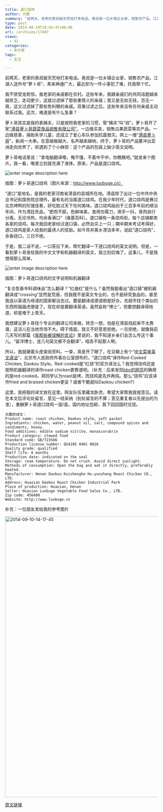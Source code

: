 ```yaml
---
title: 道口烧鸡
author: 大鹏
summary: "前两天，老家的表叔破天荒地打来电话。表叔是一位乡镇企业家，销售农产品，江湖人送外号“萝卜哥”，素来神通广大，最近却为一件小事犯了难，托我帮个忙。"
type: post
date: 2014-08-10T19:54:47+00:00
url: /archives/17487
views:
  - 41
categories:
  - 未分类
tags:
  - 生活

---
```

前两天，老家的表叔破天荒地打来电话。表叔是一位乡镇企业家，销售农产品，江湖人送外号“萝卜哥”，素来神通广大，最近却为一件小事犯了难，托我帮个忙。

我不禁受宠若惊。我老家的亲戚都在农村。这些年来，我跟亲戚们的共同话题越来越贫乏，走动更少，这就过滤掉了那些重情义的亲戚；我又是无权无钱，百无一用，这又过滤掉了那些势利眼的亲戚。双重过滤之后，这些年来没有任何亲戚主动联系过我。这次，难道是有什么急事？

萝卜哥其实是我的表姨夫，只是按照我老家的习惯，管“姨夫”叫“叔”。萝卜哥开了家[“滑县萝卜哥蔬菜食品销售有限公司”][1]，一边做买卖，销售瓜果蔬菜等农产品，一边做慈善，捐助失学儿童，还成立了爱心车队参加抗震救灾。网上一搜“[滑县萝卜哥][2]”，新闻一大串。生意越做越大，名声越来越响，终于，萝卜哥的产品要冲出亚洲走向世界了，却遇到了个小麻烦：这个产品的包装上缺少英文说明。

萝卜哥电话里说：“拿电脑翻译嘞，俺不懂，不着中不中，你瞧瞧吧。”就发来个图片。我一看，嘴里立刻就充满了液体。原来，产品是道口烧鸡。

![enter image description here][3]

插图：萝卜哥道口烧鸡（图片来源：http://www.luobuge.cn）

“道口”是地名，是我的老家河南省滑县的县城所在地。滑县除了出过一位中共中央总书记和国务院总理外，最有名的当属道口烧鸡。在我少年时代，道口烧鸡是赛过北京烤鸭的珍馐佳肴，好吃胜过天下任何美味。道口烧鸡始创于三百多年前的顺治年间，作为清廷贡品，“肥而不腻，色鲜味美，食用勿需刀，用手一抖，骨肉自行分离。无论冷热，均余香满口”（维基百科）。道口镇有一条烧鸡街，每个店铺都卖各家的烧鸡。每次我回老家经过道口镇，必然会买上一只；期中期末考试考得好，道口烧鸡是家人给我的最诱人的奖励。如今背井离乡漂泊多年，说起“道口烧鸡”，余香绕口，三日不绝。

于是，我二话不说，一口答应下来，帮忙翻译一下道口烧鸡的英文说明。但是，一看到萝卜哥发给我的中文文字和机器翻译的英文，我立刻后悔了。这事儿，不是我想得那么简单。

![enter image description here][4]

插图：萝卜哥道口烧鸡的文字说明和机器翻译

“复合型香辛料调味品”怎么翻译？“红曲红”是什么？虽然我能看出“道口镇”被机器翻译成“crossing”显然是荒唐，但我既不是英文专业的，也不是研究食品的，甚至我连以英语为母语的国家都没去过。要是翻译成德语倒是好办，去超市找个类似的东西照猫画虎便是了。现在却是要翻译英语，虽然妄称“博士”，但要想翻译得地道，却是难于上青天。

我想建议萝卜哥找个专业的翻译公司来做，转念一想，怕是在滑县找起来不太靠谱，这活儿在当地市场不大。碍于情面，我又不好意思拒绝。一旦拒绝，就像我前几天写的那篇《[我那些被误解的言论][5]》里说的，我不知道乡亲们会怎么传这个事儿。“留洋博士，连几句英文都不会翻译”，咱丢不起那人啊。

所以，我就硬着头皮查阅资料。一查，真是开了眼了，在豆瓣上有个“[中文菜单英文译法][6]”，北京市人民政府外事办公室颁布的，“道口烧鸡”译作Red-Cooked Chicken, Daokou Style。Red-cooked是“红烧”的官方译法么？我觉得烧鸡还是按照机器翻译的译作roast chicken更靠谱吧。（补充：后来发现[bbc的网页][7]的确用的是red-cooked。郑同学认为roast是烤，而烧鸡是先炸再炖。那么“烧鸡”应该译作fried and braised chicken更妥？或者干脆就叫Daokou chicken?）

这里，我把我的译文放在这里。网友队伍里藏龙卧虎，希望大家帮我提提意见。请在本文后评论处留言，意见一经采纳（别处留言的不算；意见重复者以先提出的为准），重酬萝卜哥道口烧鸡一袋/盒，国内地址包邮，我下回回国时兑现。

    大鹏的译文：
    Product name: roast chicken, Daokou style, soft packet
    Ingredients: chicken, water, peanut oil, salt, compound spices and condiments, honey.
    Food additives: edible sodium nitrite, monascorubrin
    Product category: stewed food
    Standard code: GB/T23586
    Production license number: QS4105 0401 0026
    Quality grade: qualified
    Shelf life: 6 months
    Production date: indicated on the seal
    Storage: room temperature. Do not crush. Avoid direct sunlight.
    Methods of consumption: Open the bag and eat it directly, preferably heated.
    Manufacturer: Henan Daokou Kuishenghe Hu-yunzhang Roast Chicken CO., LTD.
    Address: Huaxian Daokou Roast Chicken Industrial Park
    Place of production: Huaxian, Henan
    Seller: Huaxian Luobuge Vegetable Food Sales Co., LTD.
    Zip code: 456400
    Website: http://www.luobuge.cn
    

补充：一位朋友发给我的参考图片

[<img src="http://pzhao.org/wp-content/uploads/2014/08/2014-09-10-14.17.45-768x1024.jpg" alt="2014-09-10-14-17-45" width="695" height="926" class="alignnone size-large wp-image-18875" srcset="http://pzhao.org/wp-content/uploads/2014/08/2014-09-10-14.17.45-768x1024.jpg 768w, http://pzhao.org/wp-content/uploads/2014/08/2014-09-10-14.17.45.jpg 852w" sizes="(max-width: 695px) 100vw, 695px" />][8]

 [1]: http://www.luobuge.cn/
 [2]: https://www.google.de/webhp?sourceid=chrome-instant&ion=1&espv=2&ie=UTF-8#q=%E6%BB%91%E5%8E%BF%E8%90%9D%E5%8D%9C%E5%93%A5
 [3]: https://gwkpxq.bn1.livefilestore.com/y2p1wRVWd1olo_hloPRgeCBcN-shIBcTrQvgySezhkzVw8k7gxnc91L5ama504ulWZ4ilDZbgCRRwLsqEJ7utpsMNTnsNr55y59p6OS7d632F4/2017-08-11_daokouchicken.jpg
 [4]: https://gwkpxq.bn1.livefilestore.com/y2p5Lr1qqF2TUHJ5lPwER40SovlIEVocNcGa4H8iwHrxJLkJujuRfRee0q62K53vhPZJPhxo3TEknrruPg1-CA9IAzH5mV9uekkUePgSHHfA70/2014-08-10_DaokouChicken.jpg
 [5]: http://pzhao.org/archives/17285
 [6]: http://www.douban.com/group/topic/4517131/
 [7]: http://www.bbc.co.uk/food/recipes/redcookedporkbelly_90246
 [8]: http://pzhao.org/wp-content/uploads/2014/08/2014-09-10-14.17.45.jpg

[原文链接](http://dapengde.com/archives/17487)

